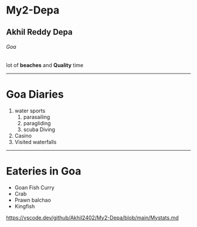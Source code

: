 # My2-Depa
## Akhil Reddy Depa
###### Goa
lot of **beaches** and **Quality** time

***

# Goa Diaries

1. water sports
    1. parasailing
    2. paragliding
    3. scuba Diving
2. Casino
3. Visited waterfalls

***

# Eateries in Goa

* Goan Fish Curry
* Crab
* Prawn balchao
* Kingfish

https://vscode.dev/github/Akhil2402/My2-Depa/blob/main/Mystats.md


